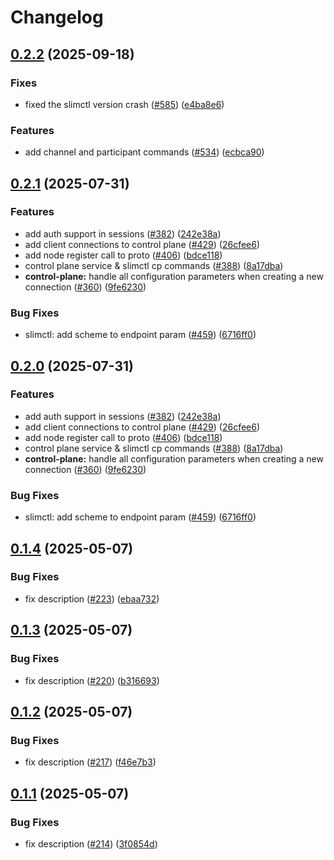 # Changelog

## [0.2.2](https://github.com/agntcy/slim/compare/slimctl-v0.2.1...slimctl-v0.2.2) (2025-09-18)

### Fixes

* fixed the slimctl version crash ([#585](https://github.com/agntcy/slim/issues/585)) ([e4ba8e6](https://github.com/agntcy/slim/commit/e4ba8e6c44265bf8705d847069ed75fa87329564))

### Features

* add channel and participant commands ([#534](https://github.com/agntcy/slim/issues/534)) ([ecbca90](https://github.com/agntcy/slim/commit/ecbca9074548a51f26e889a2e1adecb1a67a2029))

## [0.2.1](https://github.com/agntcy/slim/compare/slimctl-v0.2.0...slimctl-v0.2.1) (2025-07-31)


### Features

* add auth support in sessions ([#382](https://github.com/agntcy/slim/issues/382)) ([242e38a](https://github.com/agntcy/slim/commit/242e38a96c9e8b3d9e4a69de3d35740a53fcf252))
* add client connections to control plane ([#429](https://github.com/agntcy/slim/issues/429)) ([26cfee6](https://github.com/agntcy/slim/commit/26cfee6565c7be933afd7edab36dca032753e132))
* add node register call to proto ([#406](https://github.com/agntcy/slim/issues/406)) ([bdce118](https://github.com/agntcy/slim/commit/bdce1181dd0d05d78eb4f577aa012c4033cad3b2))
* control plane service & slimctl cp commands ([#388](https://github.com/agntcy/slim/issues/388)) ([8a17dba](https://github.com/agntcy/slim/commit/8a17dbad99fa679e07585ca4fbcefe9cb3fa8a29))
* **control-plane:** handle all configuration parameters when creating a new connection ([#360](https://github.com/agntcy/slim/issues/360)) ([9fe6230](https://github.com/agntcy/slim/commit/9fe623093614cf075d36e938734625003087e465))


### Bug Fixes

* slimctl: add scheme to endpoint param ([#459](https://github.com/agntcy/slim/issues/459)) ([6716ff0](https://github.com/agntcy/slim/commit/6716ff0c53f6b090170ff6cd64bd44ec9e4d387f))

## [0.2.0](https://github.com/agntcy/slim/compare/slimctl-v0.1.4...slimctl-v0.2.0) (2025-07-31)


### Features

* add auth support in sessions ([#382](https://github.com/agntcy/slim/issues/382)) ([242e38a](https://github.com/agntcy/slim/commit/242e38a96c9e8b3d9e4a69de3d35740a53fcf252))
* add client connections to control plane ([#429](https://github.com/agntcy/slim/issues/429)) ([26cfee6](https://github.com/agntcy/slim/commit/26cfee6565c7be933afd7edab36dca032753e132))
* add node register call to proto ([#406](https://github.com/agntcy/slim/issues/406)) ([bdce118](https://github.com/agntcy/slim/commit/bdce1181dd0d05d78eb4f577aa012c4033cad3b2))
* control plane service & slimctl cp commands ([#388](https://github.com/agntcy/slim/issues/388)) ([8a17dba](https://github.com/agntcy/slim/commit/8a17dbad99fa679e07585ca4fbcefe9cb3fa8a29))
* **control-plane:** handle all configuration parameters when creating a new connection ([#360](https://github.com/agntcy/slim/issues/360)) ([9fe6230](https://github.com/agntcy/slim/commit/9fe623093614cf075d36e938734625003087e465))


### Bug Fixes

* slimctl: add scheme to endpoint param ([#459](https://github.com/agntcy/slim/issues/459)) ([6716ff0](https://github.com/agntcy/slim/commit/6716ff0c53f6b090170ff6cd64bd44ec9e4d387f))

## [0.1.4](https://github.com/agntcy/slim/compare/slimctl-v0.1.3...slimctl-v0.1.4) (2025-05-07)


### Bug Fixes

* fix description ([#223](https://github.com/agntcy/slim/issues/223)) ([ebaa732](https://github.com/agntcy/slim/commit/ebaa73294a12b3780fffe8168d81b4a0b17c627e))

## [0.1.3](https://github.com/agntcy/slim/compare/slimctl-v0.1.2...slimctl-v0.1.3) (2025-05-07)


### Bug Fixes

* fix description ([#220](https://github.com/agntcy/slim/issues/220)) ([b316693](https://github.com/agntcy/slim/commit/b316693fc4b71a976b831b98d99bf629a60fa21b))

## [0.1.2](https://github.com/agntcy/slim/compare/slimctl-v0.1.1...slimctl-v0.1.2) (2025-05-07)


### Bug Fixes

* fix description ([#217](https://github.com/agntcy/slim/issues/217)) ([f46e7b3](https://github.com/agntcy/slim/commit/f46e7b39964b6c014f8177e98f3ceb3e9d50dcd0))

## [0.1.1](https://github.com/agntcy/slim/compare/slimctl-v0.1.0...slimctl-v0.1.1) (2025-05-07)


### Bug Fixes

* fix description ([#214](https://github.com/agntcy/slim/issues/214)) ([3f0854d](https://github.com/agntcy/slim/commit/3f0854de5b8adc9404bb75b7a6213a1d8d577ab2))
